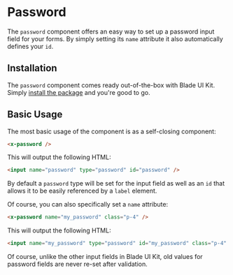 # Password

The `password` component offers an easy way to set up a password input field for your forms. By simply setting its `name` attribute it also automatically defines your `id`.

## Installation

The `password` component comes ready out-of-the-box with Blade UI Kit. Simply [install the package](/docs/{{version}}/installation) and you're good to go.

## Basic Usage

The most basic usage of the component is as a self-closing component:

```html
<x-password />
```

This will output the following HTML:

```html
<input name="password" type="password" id="password" />
```

By default a `password` type will be set for the input field as well as an `id` that allows it to be easily referenced by a `label` element.

Of course, you can also specifically set a `name` attribute:

```html
<x-password name="my_password" class="p-4" />
```

This will output the following HTML:

```html
<input name="my_password" type="password" id="my_password" class="p-4" />
```

Of course, unlike the other input fields in Blade UI Kit, old values for password fields are never re-set after validation.

